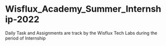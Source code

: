 # Wisflux_Academy_Summer_Internship-2022
Daily Task and Assignments are track by the Wisflux Tech Labs during the period of Internship
